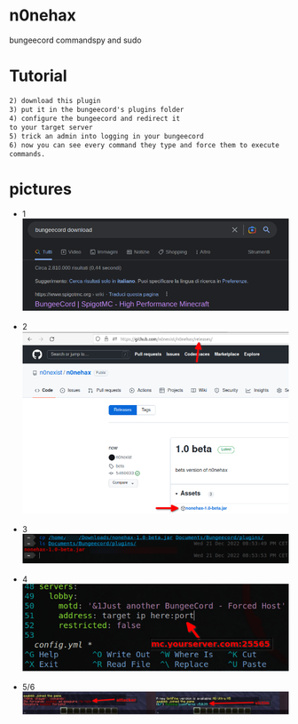# n0nehax
bungeecord commandspy and sudo


# Tutorial
```1) download a bungeecord server
2) download this plugin
3) put it in the bungeecord's plugins folder
4) configure the bungeecord and redirect it 
to your target server
5) trick an admin into logging in your bungeecord
6) now you can see every command they type and force them to execute commands.
```

# pictures
- 1<br>
![alt-text](https://github.com/n0nexist/n0nehax/blob/main/pictures/0.png?raw=true)
<br><br>
- 2<br>
![alt-text](https://github.com/n0nexist/n0nehax/blob/main/pictures/1.png?raw=true)
<br><br>
- 3<br>
![alt-text](https://github.com/n0nexist/n0nehax/blob/main/pictures/2.png?raw=true)
<br><br>
- 4<br>
![alt-text](https://github.com/n0nexist/n0nehax/blob/main/pictures/3.png?raw=true)
<br><br>
- 5/6<br>
![alt-text](https://github.com/n0nexist/n0nehax/blob/main/pictures/5.jpg?raw=true)
<br><br>
